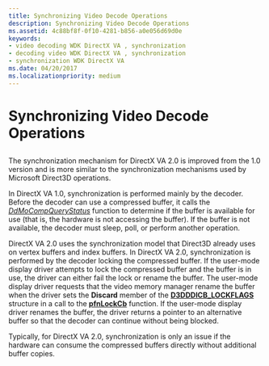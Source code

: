 ```yaml
---
title: Synchronizing Video Decode Operations
description: Synchronizing Video Decode Operations
ms.assetid: 4c88bf8f-0f10-4281-b856-a0e056d69d0e
keywords:
- video decoding WDK DirectX VA , synchronization
- decoding video WDK DirectX VA , synchronization
- synchronization WDK DirectX VA
ms.date: 04/20/2017
ms.localizationpriority: medium
---
```


# Synchronizing Video Decode Operations


## <span id="ddk_synchronizing_video_decode_operations_gg"></span><span id="DDK_SYNCHRONIZING_VIDEO_DECODE_OPERATIONS_GG"></span>


The synchronization mechanism for DirectX VA 2.0 is improved from the 1.0 version and is more similar to the synchronization mechanisms used by Microsoft Direct3D operations.

In DirectX VA 1.0, synchronization is performed mainly by the decoder. Before the decoder can use a compressed buffer, it calls the [*DdMoCompQueryStatus*](https://docs.microsoft.com/windows/desktop/api/ddrawint/nc-ddrawint-pdd_mocompcb_querystatus) function to determine if the buffer is available for use (that is, the hardware is not accessing the buffer). If the buffer is not available, the decoder must sleep, poll, or perform another operation.

DirectX VA 2.0 uses the synchronization model that Direct3D already uses on vertex buffers and index buffers. In DirectX VA 2.0, synchronization is performed by the decoder locking the compressed buffer. If the user-mode display driver attempts to lock the compressed buffer and the buffer is in use, the driver can either fail the lock or rename the buffer. The user-mode display driver requests that the video memory manager rename the buffer when the driver sets the **Discard** member of the [**D3DDDICB\_LOCKFLAGS**](https://docs.microsoft.com/windows-hardware/drivers/ddi/content/d3dukmdt/ns-d3dukmdt-_d3dddicb_lockflags) structure in a call to the [**pfnLockCb**](https://docs.microsoft.com/windows-hardware/drivers/ddi/content/d3dumddi/nc-d3dumddi-pfnd3dddi_lockcb) function. If the user-mode display driver renames the buffer, the driver returns a pointer to an alternative buffer so that the decoder can continue without being blocked.

Typically, for DirectX VA 2.0, synchronization is only an issue if the hardware can consume the compressed buffers directly without additional buffer copies.

 

 





